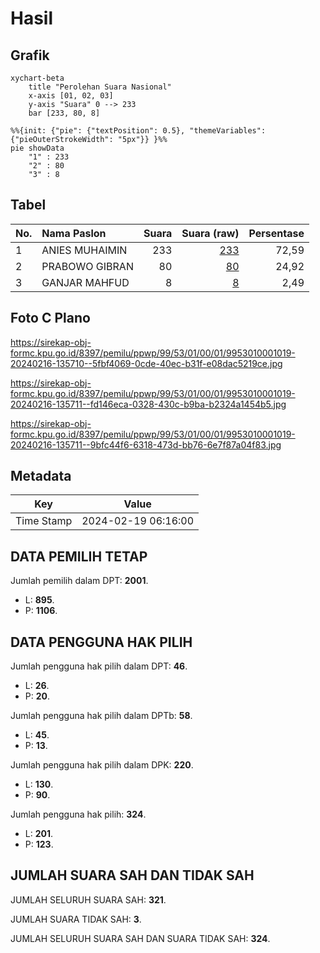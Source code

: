 # Hasil

## Grafik

```mermaid
xychart-beta
    title "Perolehan Suara Nasional"
    x-axis [01, 02, 03]
    y-axis "Suara" 0 --> 233
    bar [233, 80, 8]
```

```mermaid
%%{init: {"pie": {"textPosition": 0.5}, "themeVariables": {"pieOuterStrokeWidth": "5px"}} }%%
pie showData
    "1" : 233
    "2" : 80
    "3" : 8
```

## Tabel

| No. | Nama Paslon    | Suara | Suara (raw) | Persentase |
|:--- |:-------------- | -----:| -----------:| ----------:|
| 1   | ANIES MUHAIMIN | 233   | [233][p-1]  | 72,59      |
| 2   | PRABOWO GIBRAN | 80    | [80][p-2]   | 24,92      |
| 3   | GANJAR MAHFUD  | 8     | [8][p-3]    | 2,49       |


[p-1]: https://github.com/gigit-pemilu/pemilu-2024/blob/main/pilpres/hitung-suara/sub/99-luar-negeri/sub/53-jeddah-arab-saudi/sub/01-jeddah-arab-saudi/sub/0001-jeddah-arab-saudi/sub/019-ksk-007/sub/paslon-1.txt
[p-2]: https://github.com/gigit-pemilu/pemilu-2024/blob/main/pilpres/hitung-suara/sub/99-luar-negeri/sub/53-jeddah-arab-saudi/sub/01-jeddah-arab-saudi/sub/0001-jeddah-arab-saudi/sub/019-ksk-007/sub/paslon-2.txt
[p-3]: https://github.com/gigit-pemilu/pemilu-2024/blob/main/pilpres/hitung-suara/sub/99-luar-negeri/sub/53-jeddah-arab-saudi/sub/01-jeddah-arab-saudi/sub/0001-jeddah-arab-saudi/sub/019-ksk-007/sub/paslon-3.txt

## Foto C Plano

https://sirekap-obj-formc.kpu.go.id/8397/pemilu/ppwp/99/53/01/00/01/9953010001019-20240216-135710--5fbf4069-0cde-40ec-b31f-e08dac5219ce.jpg

https://sirekap-obj-formc.kpu.go.id/8397/pemilu/ppwp/99/53/01/00/01/9953010001019-20240216-135711--fd146eca-0328-430c-b9ba-b2324a1454b5.jpg

https://sirekap-obj-formc.kpu.go.id/8397/pemilu/ppwp/99/53/01/00/01/9953010001019-20240216-135711--9bfc44f6-6318-473d-bb76-6e7f87a04f83.jpg


## Metadata

| Key        | Value               |
| ---------- | ------------------- |
| Time Stamp | 2024-02-19 06:16:00 |


## DATA PEMILIH TETAP

Jumlah pemilih dalam DPT: **2001**.
 * L: **895**.
 * P: **1106**.

## DATA PENGGUNA HAK PILIH

Jumlah pengguna hak pilih dalam DPT: **46**.
 * L: **26**.
 * P: **20**.

Jumlah pengguna hak pilih dalam DPTb: **58**.
 * L: **45**.
 * P: **13**.

Jumlah pengguna hak pilih dalam DPK: **220**.
 * L: **130**.
 * P: **90**.

Jumlah pengguna hak pilih: **324**.
 * L: **201**.
 * P: **123**.

## JUMLAH SUARA SAH DAN TIDAK SAH

JUMLAH SELURUH SUARA SAH: **321**.

JUMLAH SUARA TIDAK SAH: **3**.

JUMLAH SELURUH SUARA SAH DAN SUARA TIDAK SAH: **324**.


